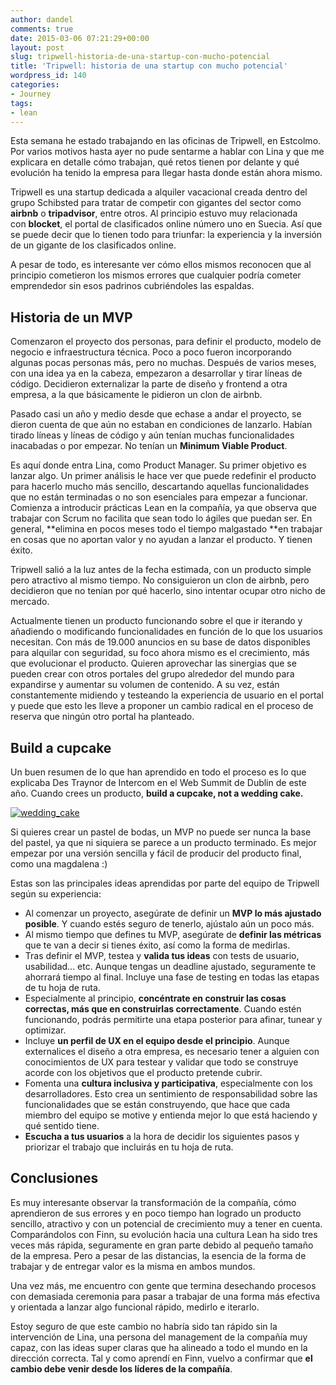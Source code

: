 ```yaml
---
author: dandel
comments: true
date: 2015-03-06 07:21:29+00:00
layout: post
slug: tripwell-historia-de-una-startup-con-mucho-potencial
title: 'Tripwell: historia de una startup con mucho potencial'
wordpress_id: 140
categories:
- Journey
tags:
- lean
---
```


Esta semana he estado trabajando en las oficinas de Tripwell, en Estcolmo. Por varios motivos hasta ayer no pude sentarme a hablar con Lina y que me explicara en detalle cómo trabajan, qué retos tienen por delante y qué evolución ha tenido la empresa para llegar hasta donde están ahora mismo.

Tripwell es una startup dedicada a alquiler vacacional creada dentro del grupo Schibsted para tratar de competir con gigantes del sector como **airbnb** o **tripadvisor**, entre otros. Al principio estuvo muy relacionada con **blocket**, el portal de clasificados online número uno en Suecia. Así que se puede decir que lo tienen todo para triunfar: la experiencia y la inversión de un gigante de los clasificados online.

A pesar de todo, es interesante ver cómo ellos mismos reconocen que al principio cometieron los mismos errores que cualquier podría cometer emprendedor sin esos padrinos cubriéndoles las espaldas.

## Historia de un MVP

Comenzaron el proyecto dos personas, para definir el producto, modelo de negocio e infraestructura técnica. Poco a poco fueron incorporando algunas pocas personas más, pero no muchas. Después de varios meses, con una idea ya en la cabeza, empezaron a desarrollar y tirar líneas de código. Decidieron externalizar la parte de diseño y frontend a otra empresa, a la que básicamente le pidieron un clon de airbnb.

Pasado casi un año y medio desde que echase a andar el proyecto, se dieron cuenta de que aún no estaban en condiciones de lanzarlo. Habían tirado líneas y líneas de código y aún tenían muchas funcionalidades inacabadas o por empezar. No tenían un **Minimum Viable Product**.

Es aquí donde entra Lina, como Product Manager. Su primer objetivo es lanzar algo. Un primer análisis le hace ver que puede redefinir el producto para hacerlo mucho más sencillo, descartando aquellas funcionalidades que no están terminadas o no son esenciales para empezar a funcionar. Comienza a introducir prácticas Lean en la compañía, ya que observa que trabajar con Scrum no facilita que sean todo lo ágiles que puedan ser. En general, **elimina en pocos meses todo el tiempo malgastado **en trabajar en cosas que no aportan valor y no ayudan a lanzar el producto. Y tienen éxito.

Tripwell salió a la luz antes de la fecha estimada, con un producto simple pero atractivo al mismo tiempo. No consiguieron un clon de airbnb, pero decidieron que no tenían por qué hacerlo, sino intentar ocupar otro nicho de mercado.

Actualmente tienen un producto funcionando sobre el que ir iterando y añadiendo o modificando funcionalidades en función de lo que los usuarios necesitan. Con más de 19.000 anuncios en su base de datos disponibles para alquilar con seguridad, su foco ahora mismo es el crecimiento, más que evolucionar el producto. Quieren aprovechar las sinergias que se pueden crear con otros portales del grupo alrededor del mundo para expandirse y aumentar su volumen de contenido. A su vez, están constantemente midiendo y testeando la experiencia de usuario en el portal y puede que esto les lleve a proponer un cambio radical en el proceso de reserva que ningún otro portal ha planteado.

## Build a cupcake

Un buen resumen de lo que han aprendido en todo el proceso es lo que explicaba Des Traynor de Intercom en el Web Summit de Dublin de este año. Cuando crees un producto, **build a cupcake, not a wedding cake.**

[![wedding_cake](https://thecraftsmansjourney.files.wordpress.com/2015/03/wedding_cake-e1425620627576.png)](https://thecraftsmansjourney.files.wordpress.com/2015/03/wedding_cake-e1425620627576.png)

Si quieres crear un pastel de bodas, un MVP no puede ser nunca la base del pastel, ya que ni siquiera se parece a un producto terminado. Es mejor empezar por una versión sencilla y fácil de producir del producto final, como una magdalena :)

Estas son las principales ideas aprendidas por parte del equipo de Tripwell según su experiencia:
	
  * Al comenzar un proyecto, asegúrate de definir un **MVP lo más ajustado posible**. Y cuando estés seguro de tenerlo, ajústalo aún un poco más.
  * Al mismo tiempo que defines tu MVP, asegúrate de **definir las métricas** que te van a decir si tienes éxito, así como la forma de medirlas.
  * Tras definir el MVP, testea y **valida tus ideas** con tests de usuario, usabilidad... etc. Aunque tengas un deadline ajustado, seguramente te ahorrará tiempo al final. Incluye una fase de testing en todas las etapas de tu hoja de ruta.
  * Especialmente al principio, **concéntrate en construir las cosas correctas, más que en construirlas correctamente**. Cuando estén funcionando, podrás permitirte una etapa posterior para afinar, tunear y optimizar.
  * Incluye **un perfil de UX en el equipo desde el principio**. Aunque externalices el diseño a otra empresa, es necesario tener a alguien con conocimientos de UX para testear y validar que todo se construye acorde con los objetivos que el producto pretende cubrir.
  * Fomenta una **cultura inclusiva y participativa**, especialmente con los desarrolladores. Esto crea un sentimiento de responsabilidad sobre las funcionalidades que se están construyendo, que hace que cada miembro del equipo se motive y entienda mejor lo que está haciendo y qué sentido tiene.
  * **Escucha a tus usuarios** a la hora de decidir los siguientes pasos y priorizar el trabajo que incluirás en tu hoja de ruta.

## Conclusiones

Es muy interesante observar la transformación de la compañía, cómo aprendieron de sus errores y en poco tiempo han logrado un producto sencillo, atractivo y con un potencial de crecimiento muy a tener en cuenta. Comparándolos con Finn, su evolución hacia una cultura Lean ha sido tres veces más rápida, seguramente en gran parte debido al pequeño tamaño de la empresa. Pero a pesar de las distancias, la esencia de la forma de trabajar y de entregar valor es la misma en ambos mundos.

Una vez más, me encuentro con gente que termina desechando procesos con demasiada ceremonia para pasar a trabajar de una forma más efectiva y orientada a lanzar algo funcional rápido, medirlo e iterarlo.

Estoy seguro de que este cambio no habría sido tan rápido sin la intervención de Lina, una persona del management de la compañía muy capaz, con las ideas super claras que ha alineado a todo el mundo en la dirección correcta. Tal y como aprendí en Finn, vuelvo a confirmar que **el cambio debe venir desde los líderes de la compañía**.
